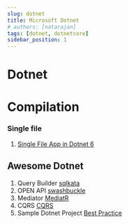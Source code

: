 ```yaml
---
slug: dotnet
title: Microsoft Dotnet
# authors: [natarajan]
tags: [dotnet, dotnetcore]
sidebar_position: 1
---
```


# Dotnet



# Compilation

### Single file

1. [Single File App in Dotnet 6](https://dotnetcoretutorials.com/2021/11/10/single-file-apps-in-net-6/)






## Awesome Dotnet

1. Query Builder [sqlkata](https://sqlkata.com/)
2. OPEN API [swashbuckle](https://docs.microsoft.com/en-us/aspnet/core/tutorials/getting-started-with-swashbuckle?view=aspnetcore-6.0&tabs=visual-studio)
3. Mediator [MediatR](https://github.com/jbogard/MediatR/wiki)
4. CQRS [CQRS](https://event-driven.io/en/cqrs_is_simpler_than_you_think_with_net6/)
5. Sample Dotnet Project [Best Practice](https://github.com/cwilby/acme-architecture)